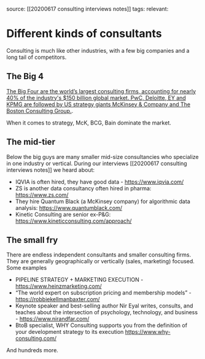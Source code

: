 source: [[20200617 consulting interviews notes]]
tags: 
relevant: 

# Different kinds of consultants

Consulting is much like other industries, with a few big companies and a long tail of competitors.

## The Big 4

[The Big Four are the world’s largest consulting firms, accounting for nearly 40% of the industry's $150 billion global market. PwC, Deloitte, EY and KPMG are followed by US strategy giants McKinsey & Company and The Boston Consulting Group.](https://www.consultancy.uk/news/14018/the-10-largest-consulting-firms-in-the-world).

When it comes to strategy, McK, BCG, Bain dominate the market.

## The mid-tier

Below the big guys are many smaller mid-size consultancies who specialize in one industry or vertical. During our interviews [[20200617 consulting interviews notes]] we heard about:
- IQVIA is often hired, they have good data - https://www.iqvia.com/
- ZS is another data consultancy often hired in pharma: https://www.zs.com/
- They hire Quantum Black (a McKinsey company) for algorithmic data analysis: https://www.quantumblack.com/
- Kinetic Consulting are senior ex-P&G: https://www.kineticconsulting.com/approach/
	
## The small fry

There are endless independent consultants and smaller consulting firms. They are generally geographically or vertically (sales, marketing) focused. Some examples
- PIPELINE STRATEGY + MARKETING EXECUTION - https://www.heinzmarketing.com/
- “The world expert on subscription pricing and membership models” - https://robbiekellmanbaxter.com/
- Keynote speaker and best-selling author Nir Eyal writes, consults, and teaches about the intersection of psychology, technology, and business - https://www.nirandfar.com/
- BtoB specialist, WHY Consulting supports you from the definition of your development strategy to its execution https://www.why-consulting.com/
	
And hundreds more.